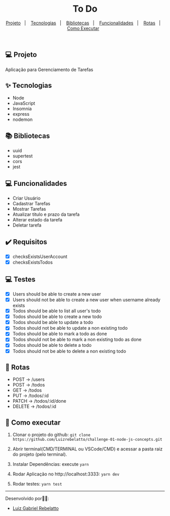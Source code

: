 <h1 align="center">To Do</h1>

<p align="center">
  <a href="#-projeto">Projeto</a>&nbsp;&nbsp;&nbsp;|&nbsp;&nbsp;&nbsp;
  <a href="#-tecnologias">Tecnologias</a>&nbsp;&nbsp;&nbsp;|&nbsp;&nbsp;&nbsp;
  <a href="#-bibliotecas">Bibliotecas</a>&nbsp;&nbsp;&nbsp;|&nbsp;&nbsp;&nbsp;
  <a href="#-funcionalidades">Funcionalidades</a>&nbsp;&nbsp;&nbsp;|&nbsp;&nbsp;&nbsp;
  <a href="#-rotas">Rotas</a>&nbsp;&nbsp;&nbsp;|&nbsp;&nbsp;&nbsp;
  <a href="#-como-executar">Como Executar</a>&nbsp;&nbsp;&nbsp;
</p>

<br>

## 💻 Projeto

Aplicação para Gerenciamento de Tarefas

## ✨ Tecnologias
- Node
- JavaScript
- Insomnia
- express
- nodemon

## 📚 Bibliotecas
- uuid
- supertest
- cors
- jest

## 💻 Funcionalidades
- Criar Usuário
- Cadastrar Tarefas
- Mostrar Tarefas
- Atualizar titulo e prazo da tarefa
- Alterar estado da tarefa
- Deletar tarefa

## ✔️ Requisitos

- [x] checksExistsUserAccount
- [x] checksExistsTodos

## 💻 Testes
- [x] Users should be able to create a new user
- [x] Users should not be able to create a new user when username already exists
- [x] Todos should be able to list all user's todo
- [x] Todos should be able to create a new todo
- [x] Todos should be able to update a todo
- [x] Todos should not be able to update a non existing todo
- [x] Todos should be able to mark a todo as done
- [x] Todos should not be able to mark a non existing todo as done
- [x] Todos should be able to delete a todo
- [x] Todos should not be able to delete a non existing todo

## 📱 Rotas

- POST → /users
- POST → /todos
- GET → /todos
- PUT → /todos/:id
- PATCH → /todos/:id/done
- DELETE → /todos/:id


## 🚀 Como executar

1) Clonar o projeto do github:
    `git clone https://github.com/Luizrebelatto/challenge-01-node-js-concepts.git`

2) Abrir terminal(CMD/TERMINAL ou VSCode/CMD) e acessar a pasta raiz do projeto (pelo terminal).
    

3) Instalar Dependências:
  execute `yarn`


4) Rodar Aplicação no http://localhost:3333:
    `yarn dev`
    
5) Rodar testes:
    `yarn test`
      
---

Desenvolvido por👋🏻:
- [Luiz Gabriel Rebelatto](https://www.linkedin.com/in/luiz-gabriel-rebelatto-bianchi-67097413b/)


